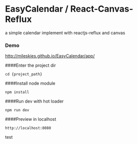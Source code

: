 # EasyCalendar / React-Canvas-Reflux
a simple calendar implement with reactjs-reflux and canvas

### Demo
http://mileskies.github.io/EasyCalendar/app/

####Enter the project dir
```
cd {project_path}
```

####Install node module
```
npm install
```

####Run dev with hot loader
```
npm run dev
```

####Preview in localhost
```
http://localhost:8080
```
test
